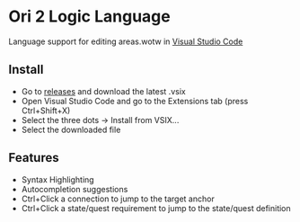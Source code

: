# Ori 2 Logic Language

Language support for editing areas.wotw in [Visual Studio Code](https://code.visualstudio.com/)

## Install

- Go to [releases](https://github.com/ori-rando/logic-language/releases) and download the latest .vsix
- Open Visual Studio Code and go to the Extensions tab (press Ctrl+Shift+X)
- Select the three dots -> Install from VSIX...
- Select the downloaded file

## Features

- Syntax Highlighting
- Autocompletion suggestions
- Ctrl+Click a connection to jump to the target anchor
- Ctrl+Click a state/quest requirement to jump to the state/quest definition
